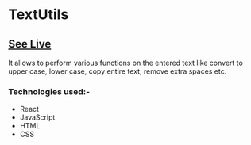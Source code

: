 # TextUtils 
## [See Live](https://text-utils-xi.vercel.app/) 
It allows to perform various functions on the entered text like convert to upper case, lower case, copy entire text, remove extra spaces etc.
### Technologies used:- 
- React
- JavaScript
- HTML
- CSS
